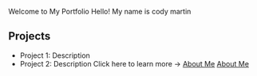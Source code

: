 Welcome to My Portfolio Hello! My name is cody martin
## Projects
- Project 1: Description
- Project 2: Description
Click here to learn more → [About Me](about.md)
[About Me](about.md)
